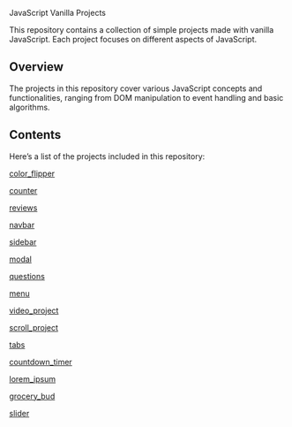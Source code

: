 JavaScript Vanilla Projects

This repository contains a collection of simple projects made with vanilla JavaScript. Each project focuses on different aspects of JavaScript.

## Overview

The projects in this repository cover various JavaScript concepts and functionalities, ranging from DOM manipulation to event handling and basic algorithms.

## Contents

Here’s a list of the projects included in this repository:

[color_flipper](https://milicagareski.github.io/Vanilla-JS-Projects/01-color-flipper/)

[counter](https://milicagareski.github.io/Vanilla-JS-Projects/02-counter/)

[reviews](https://milicagareski.github.io/Vanilla-JS-Projects/03-reviews/)

[navbar](https://milicagareski.github.io/Vanilla-JS-Projects/04-navbar/)

[sidebar](https://milicagareski.github.io/Vanilla-JS-Projects/05-sidebar/)

[modal](https://milicagareski.github.io/Vanilla-JS-Projects/06-modal/)

[questions](https://milicagareski.github.io/Vanilla-JS-Projects/07-questions/)

[menu](https://milicagareski.github.io/Vanilla-JS-Projects/08-menu/)

[video_project](https://milicagareski.github.io/Vanilla-JS-Projects/09-video/)

[scroll_project](https://milicagareski.github.io/Vanilla-JS-Projects/10-scroll/)

[tabs](https://milicagareski.github.io/Vanilla-JS-Projects/11-tabs/)

[countdown_timer](https://milicagareski.github.io/Vanilla-JS-Projects/12-countdown-timer/)

[lorem_ipsum](https://milicagareski.github.io/Vanilla-JS-Projects/13-lorem-ipsum/)

[grocery_bud](https://milicagareski.github.io/Vanilla-JS-Projects/14-grocery-bud/)

[slider](https://milicagareski.github.io/Vanilla-JS-Projects/15-slider/)
